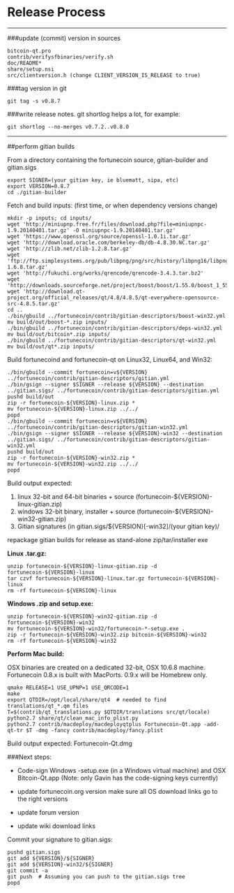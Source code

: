 Release Process
====================

* * *

###update (commit) version in sources


	bitcoin-qt.pro
	contrib/verifysfbinaries/verify.sh
	doc/README*
	share/setup.nsi
	src/clientversion.h (change CLIENT_VERSION_IS_RELEASE to true)

###tag version in git

	git tag -s v0.8.7

###write release notes. git shortlog helps a lot, for example:

	git shortlog --no-merges v0.7.2..v0.8.0

* * *

##perform gitian builds

 From a directory containing the fortunecoin source, gitian-builder and gitian.sigs
  
	export SIGNER=(your gitian key, ie bluematt, sipa, etc)
	export VERSION=0.8.7
	cd ./gitian-builder

 Fetch and build inputs: (first time, or when dependency versions change)

	mkdir -p inputs; cd inputs/
	wget 'http://miniupnp.free.fr/files/download.php?file=miniupnpc-1.9.20140401.tar.gz' -O miniupnpc-1.9.20140401.tar.gz'
	wget 'https://www.openssl.org/source/openssl-1.0.1i.tar.gz'
	wget 'http://download.oracle.com/berkeley-db/db-4.8.30.NC.tar.gz'
	wget 'http://zlib.net/zlib-1.2.8.tar.gz'
	wget 'ftp://ftp.simplesystems.org/pub/libpng/png/src/history/libpng16/libpng-1.6.8.tar.gz'
	wget 'http://fukuchi.org/works/qrencode/qrencode-3.4.3.tar.bz2'
	wget 'http://downloads.sourceforge.net/project/boost/boost/1.55.0/boost_1_55_0.tar.bz2'
	wget 'http://download.qt-project.org/official_releases/qt/4.8/4.8.5/qt-everywhere-opensource-src-4.8.5.tar.gz'
	cd ..
	./bin/gbuild ../fortunecoin/contrib/gitian-descriptors/boost-win32.yml
	mv build/out/boost-*.zip inputs/
	./bin/gbuild ../fortunecoin/contrib/gitian-descriptors/deps-win32.yml
	mv build/out/bitcoin*.zip inputs/
	./bin/gbuild ../fortunecoin/contrib/gitian-descriptors/qt-win32.yml
	mv build/out/qt*.zip inputs/

 Build fortunecoind and fortunecoin-qt on Linux32, Linux64, and Win32:
  
	./bin/gbuild --commit fortunecoin=v${VERSION} ../fortunecoin/contrib/gitian-descriptors/gitian.yml
	./bin/gsign --signer $SIGNER --release ${VERSION} --destination ../gitian.sigs/ ../fortunecoin/contrib/gitian-descriptors/gitian.yml
	pushd build/out
	zip -r fortunecoin-${VERSION}-linux.zip *
	mv fortunecoin-${VERSION}-linux.zip ../../
	popd
	./bin/gbuild --commit fortunecoin=v${VERSION} ../fortunecoin/contrib/gitian-descriptors/gitian-win32.yml
	./bin/gsign --signer $SIGNER --release ${VERSION}-win32 --destination ../gitian.sigs/ ../fortunecoin/contrib/gitian-descriptors/gitian-win32.yml
	pushd build/out
	zip -r fortunecoin-${VERSION}-win32.zip *
	mv fortunecoin-${VERSION}-win32.zip ../../
	popd

  Build output expected:

  1. linux 32-bit and 64-bit binaries + source (fortunecoin-${VERSION}-linux-gitian.zip)
  2. windows 32-bit binary, installer + source (fortunecoin-${VERSION}-win32-gitian.zip)
  3. Gitian signatures (in gitian.sigs/${VERSION}[-win32]/(your gitian key)/

repackage gitian builds for release as stand-alone zip/tar/installer exe

**Linux .tar.gz:**

	unzip fortunecoin-${VERSION}-linux-gitian.zip -d fortunecoin-${VERSION}-linux
	tar czvf fortunecoin-${VERSION}-linux.tar.gz fortunecoin-${VERSION}-linux
	rm -rf fortunecoin-${VERSION}-linux

**Windows .zip and setup.exe:**

	unzip fortunecoin-${VERSION}-win32-gitian.zip -d fortunecoin-${VERSION}-win32
	mv fortunecoin-${VERSION}-win32/fortunecoin-*-setup.exe .
	zip -r fortunecoin-${VERSION}-win32.zip bitcoin-${VERSION}-win32
	rm -rf fortunecoin-${VERSION}-win32

**Perform Mac build:**

  OSX binaries are created on a dedicated 32-bit, OSX 10.6.8 machine.
  Fortunecoin 0.8.x is built with MacPorts.  0.9.x will be Homebrew only.

	qmake RELEASE=1 USE_UPNP=1 USE_QRCODE=1
	make
	export QTDIR=/opt/local/share/qt4  # needed to find translations/qt_*.qm files
	T=$(contrib/qt_translations.py $QTDIR/translations src/qt/locale)
	python2.7 share/qt/clean_mac_info_plist.py
	python2.7 contrib/macdeploy/macdeployqtplus Fortunecoin-Qt.app -add-qt-tr $T -dmg -fancy contrib/macdeploy/fancy.plist

 Build output expected: Fortunecoin-Qt.dmg

###Next steps:

* Code-sign Windows -setup.exe (in a Windows virtual machine) and
  OSX Bitcoin-Qt.app (Note: only Gavin has the code-signing keys currently)

* update fortunecoin.org version
  make sure all OS download links go to the right versions

* update forum version

* update wiki download links

Commit your signature to gitian.sigs:

	pushd gitian.sigs
	git add ${VERSION}/${SIGNER}
	git add ${VERSION}-win32/${SIGNER}
	git commit -a
	git push  # Assuming you can push to the gitian.sigs tree
	popd

